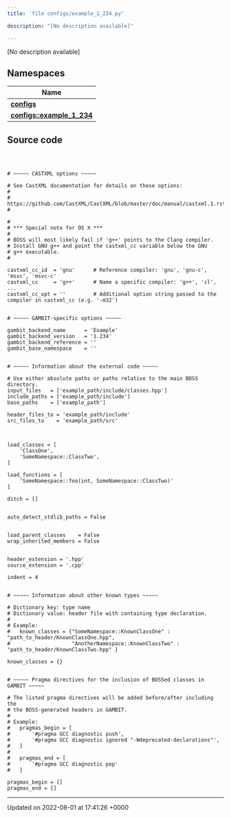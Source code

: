 ```yaml
---
title: 'file configs/example_1_234.py'

description: "[No description available]"

---
```







[No description available]

## Namespaces

| Name           |
| -------------- |
| **[configs](/documentation/code/darkbit_development/namespaces/namespaceconfigs/)**  |
| **[configs::example_1_234](/documentation/code/darkbit_development/namespaces/namespaceconfigs_1_1example__1__234/)**  |




## Source code

```



# ~~~~~ CASTXML options ~~~~~

# See CastXML documentation for details on these options:
#
#   https://github.com/CastXML/CastXML/blob/master/doc/manual/castxml.1.rst
#

#
# *** Special note for OS X *** 
# 
# BOSS will most likely fail if 'g++' points to the Clang compiler.
# Install GNU g++ and point the castxml_cc variable below the GNU 
# g++ executable.   
#

castxml_cc_id  = 'gnu'      # Reference compiler: 'gnu', 'gnu-c', 'msvc', 'msvc-c'
castxml_cc     = 'g++'      # Name a specific compiler: 'g++', 'cl', ...
castxml_cc_opt = ''         # Additional option string passed to the compiler in castxml_cc (e.g. '-m32')


# ~~~~~ GAMBIT-specific options ~~~~~

gambit_backend_name      = 'Example'
gambit_backend_version   = '1.234'
gambit_backend_reference = ''
gambit_base_namespace    = ''


# ~~~~~ Information about the external code ~~~~~

# Use either absolute paths or paths relative to the main BOSS directory.
input_files   = ['example_path/include/classes.hpp']
include_paths = ['example_path/include']
base_paths    = ['example_path']

header_files_to = 'example_path/include'
src_files_to    = 'example_path/src'



load_classes = [
    'ClassOne',
    'SomeNamespace::ClassTwo',
]

load_functions = [
    'SomeNamespace::foo(int, SomeNamespace::ClassTwo)'
]

ditch = []


auto_detect_stdlib_paths = False


load_parent_classes    = False
wrap_inherited_members = False


header_extension = '.hpp'
source_extension = '.cpp'

indent = 4


# ~~~~~ Information about other known types ~~~~~

# Dictionary key: type name
# Dictionary value: header file with containing type declaration.
#
# Example:
#   known_classes = {"SomeNamespace::KnownClassOne" : "path_to_header/KnownClassOne.hpp",
#                    "AnotherNamespace::KnownClassTwo" : "path_to_header/KnownClassTwo.hpp" }

known_classes = {}


# ~~~~~ Pragma directives for the inclusion of BOSSed classes in GAMBIT ~~~~~

# The listed pragma directives will be added before/after including the
# the BOSS-generated headers in GAMBIT.
#
# Example:
#   pragmas_begin = [
#       '#pragma GCC diagnostic push',
#       '#pragma GCC diagnostic ignored "-Wdeprecated-declarations"',
#   ]
#
#   pragmas_end = [
#       '#pragma GCC diagnostic pop'
#   ]

pragmas_begin = []
pragmas_end = []
```


-------------------------------

Updated on 2022-08-01 at 17:41:26 +0000

